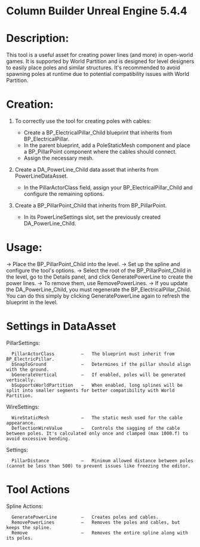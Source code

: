 # Column Builder Unreal Engine 5.4.4

# Description:

This tool is a useful asset for creating power lines (and more) in open-world games. It is supported by World Partition and is designed for level designers to easily place poles and similar structures. 
It's recommended to avoid spawning poles at runtime due to potential compatibility issues with World Partition.

# Creation:

1. To correctly use the tool for creating poles with cables:
    - Create a BP_ElectricalPillar_Child blueprint that inherits from BP_ElectricalPillar.
    - In the parent blueprint, add a PoleStaticMesh component and place a BP_PillarPoint component where the cables should connect.
    - Assign the necessary mesh.

2. Create a DA_PowerLine_Child data asset that inherits from PowerLineDataAsset.
    - In the PillarActorClass field, assign your BP_ElectricalPillar_Child and configure the remaining options.

3. Create a BP_PillarPoint_Child that inherits from BP_PillarPoint.
    - In its PowerLineSettings slot, set the previously created DA_PowerLine_Child.

# Usage:

  -> Place the BP_PillarPoint_Child into the level.
  -> Set up the spline and configure the tool's options.
  -> Select the root of the BP_PillarPoint_Child in the level, go to the Details panel, and click GeneratePowerLine to create the power lines.
  -> To remove them, use RemovePowerLines.
  -> If you update the DA_PowerLine_Child, you must regenerate the BP_ElectricalPillar_Child. You can do this simply by clicking GeneratePowerLine again to refresh the blueprint in the level.

# Settings in DataAsset

PillarSettings: 

      PillarActorClass          –   The blueprint must inherit from BP_ElectricPillar.
      bSnapToGround             –   Determines if the pillar should align with the ground.
      bGenerateVertical         –   If enabled, poles will be generated vertically.
      bSupportsWorldPartition   –   When enabled, long splines will be split into smaller segments for better compatibility with World Partition.

WireSettings:

      WireStaticMesh            –   The static mesh used for the cable appearance.
      DeflectionWireValue       –   Controls the sagging of the cable between poles. It's calculated only once and clamped (max 1000.f) to avoid excessive bending.

Settings:

      PillarDistance            –   Minimum allowed distance between poles (cannot be less than 500) to prevent issues like freezing the editor.

# Tool Actions

Spline Actions:

      GeneratePowerLine         –   Creates poles and cables.
      RemovePowerLines          –   Removes the poles and cables, but keeps the spline.
      Remove                    –   Removes the entire spline along with its poles.

      
